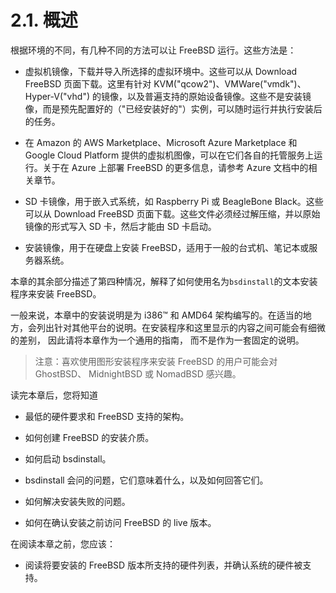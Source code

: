 # 2.1. 概述

根据环境的不同，有几种不同的方法可以让 FreeBSD 运行。这些方法是：

- 虚拟机镜像，下载并导入所选择的虚拟环境中。这些可以从 Download FreeBSD 页面下载。这里有针对 KVM("qcow2")、VMWare("vmdk")、Hyper-V("vhd") 的镜像，以及普遍支持的原始设备镜像。这些不是安装镜像，而是预先配置好的（"已经安装好的"）实例，可以随时运行并执行安装后的任务。

- 在 Amazon 的 AWS Marketplace、Microsoft Azure Marketplace 和 Google Cloud Platform 提供的虚拟机图像，可以在它们各自的托管服务上运行。关于在 Azure 上部署 FreeBSD 的更多信息，请参考 Azure 文档中的相关章节。

- SD 卡镜像，用于嵌入式系统，如 Raspberry Pi 或 BeagleBone Black。这些可以从 Download FreeBSD 页面下载。这些文件必须经过解压缩，并以原始镜像的形式写入 SD 卡，然后才能由 SD 卡启动。

- 安装镜像，用于在硬盘上安装 FreeBSD，适用于一般的台式机、笔记本或服务器系统。

本章的其余部分描述了第四种情况，解释了如何使用名为`bsdinstall`的文本安装程序来安装 FreeBSD。

一般来说，本章中的安装说明是为 i386™ 和 AMD64 架构编写的。在适当的地方，会列出针对其他平台的说明。在安装程序和这里显示的内容之间可能会有细微的差别， 因此请将本章作为一个通用的指南， 而不是作为一套固定的说明。

>注意：喜欢使用图形安装程序来安装 FreeBSD 的用户可能会对 GhostBSD、 MidnightBSD 或 NomadBSD 感兴趣。

读完本章后，您将知道

- 最低的硬件要求和 FreeBSD 支持的架构。

- 如何创建 FreeBSD 的安装介质。

- 如何启动 bsdinstall。

- bsdinstall 会问的问题，它们意味着什么，以及如何回答它们。

- 如何解决安装失败的问题。

- 如何在确认安装之前访问 FreeBSD 的 live 版本。

在阅读本章之前，您应该：

- 阅读将要安装的 FreeBSD 版本所支持的硬件列表，并确认系统的硬件被支持。
